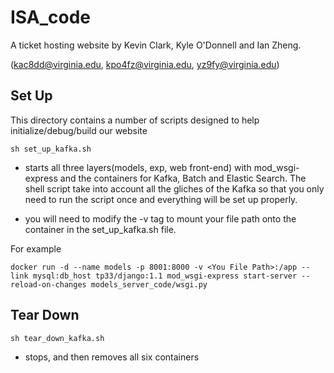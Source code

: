 ISA_code
========

A ticket hosting website by Kevin Clark, Kyle O'Donnell and Ian Zheng.

(kac8dd@virginia.edu, kpo4fz@virginia.edu, yz9fy@virginia.edu)

Set Up
------
This directory contains a number of scripts designed to help initialize/debug/build our website

```
sh set_up_kafka.sh
```
- starts all three layers(models, exp, web front-end) with mod_wsgi-express and the containers for Kafka, Batch and Elastic Search. The shell script take into account all the gliches of the Kafka so that you only need to run the script once and everything will be set up properly.

- you will need to modify the -v tag to mount your file path onto the container in the set_up_kafka.sh file.

For example
```
docker run -d --name models -p 8001:8000 -v <You File Path>:/app --link mysql:db_host tp33/django:1.1 mod_wsgi-express start-server --reload-on-changes models_server_code/wsgi.py 
```
Tear Down
---------
```
sh tear_down_kafka.sh
```
- stops, and then removes all six containers
